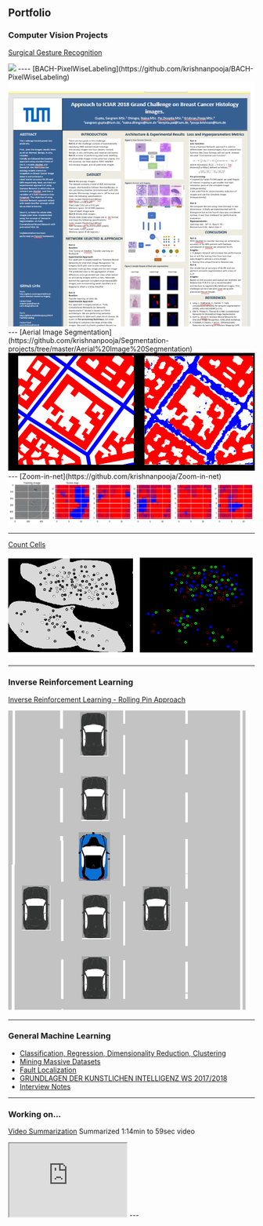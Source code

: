 ## Portfolio
### Computer Vision Projects
[Surgical Gesture Recognition](https://github.com/krishnanpooja/Master-Thesis)

<img src="images/latest_video.gif?raw=true"/>
----
[BACH-PixelWiseLabeling](https://github.com/krishnanpooja/BACH-PixelWiseLabeling)

<img src="images/bach-poster.png?raw=true"/>
---
[Aerial Image Segmentation](https://github.com/krishnanpooja/Segmentation-projects/tree/master/Aerial%20Image%20Segmentation)

<img src="images/aerial_image.png?raw=true"/>
---
[Zoom-in-net](https://github.com/krishnanpooja/Zoom-in-net)

<img src="images/zoom-in-net.png?raw=true"/>

---
[Count Cells](https://github.com/krishnanpooja/Segmentation-projects)

<img src="images/count_diff_cells.png?raw=true"/>

---
### Inverse Reinforcement Learning
[Inverse Reinforcement Learning - Rolling Pin Approach](https://github.com/krishnanpooja/IRL_Rolling_Pin_Approach)

<img src="images/cars.png?raw=true"/>

---
### General Machine Learning 
- [Classification, Regression, Dimensionality Reduction, Clustering](https://github.com/krishnanpooja/MachineLearningCode/tree/master/Downloads)
- [Mining Massive Datasets](https://github.com/krishnanpooja/Mininng-Massive-Datasets)
- [Fault Localization](https://github.com/krishnanpooja/Fault-Localization)
- [GRUNDLAGEN DER KUNSTLICHEN INTELLIGENZ WS 2017/2018](https://github.com/krishnanpooja/Artificial-Intelligence)
- [Interview Notes](https://github.com/krishnanpooja/Notes)

---
### Working on...
[Video Summarization](github.com/krishnanpooja/Video-Summarization)
Summarized 1:14min to 59sec video 
<iframe src="https://drive.google.com/file/d/1XUcNdZBLd4cTJw855aUPXWqd8UciWJqu/preview" width="240" height="150"></iframe>
---
